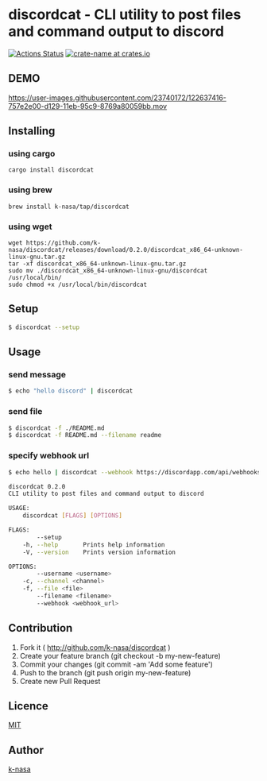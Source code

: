 # discordcat - CLI utility to post files and command output to discord

[![Actions Status](https://github.com/k-nasa/discordcat/workflows/CI/badge.svg)](https://github.com/k-nasa/discordcat/actions)
[![crate-name at crates.io](https://img.shields.io/crates/v/discordcat.svg)](https://crates.io/crates/discordcat)

## DEMO

https://user-images.githubusercontent.com/23740172/122637416-757e2e00-d129-11eb-95c9-8769a80059bb.mov


## Installing


### using cargo
```
cargo install discordcat
```


### using brew

```
brew install k-nasa/tap/discordcat
```

### using wget

```
wget https://github.com/k-nasa/discordcat/releases/download/0.2.0/discordcat_x86_64-unknown-linux-gnu.tar.gz
tar -xf discordcat_x86_64-unknown-linux-gnu.tar.gz
sudo mv ./discordcat_x86_64-unknown-linux-gnu/discordcat /usr/local/bin/
sudo chmod +x /usr/local/bin/discordcat
```

## Setup

```bash
$ discordcat --setup
```

## Usage

### send message

```bash
$ echo "hello discord" | discordcat
```

### send file

```bash
$ discordcat -f ./README.md
$ discordcat -f README.md --filename readme
```


### specify webhook url

```bash
$ echo hello | discordcat --webhook https://discordapp.com/api/webhooks/hoge/huga
```

```bash
discordcat 0.2.0
CLI utility to post files and command output to discord

USAGE:
    discordcat [FLAGS] [OPTIONS]

FLAGS:
        --setup
    -h, --help       Prints help information
    -V, --version    Prints version information

OPTIONS:
        --username <username>
    -c, --channel <channel>
    -f, --file <file>
        --filename <filename>
        --webhook <webhook_url>
```

## Contribution

1. Fork it ( http://github.com/k-nasa/discordcat )
2. Create your feature branch (git checkout -b my-new-feature)
3. Commit your changes (git commit -am 'Add some feature')
4. Push to the branch (git push origin my-new-feature)
5. Create new Pull Request

## Licence

[MIT](https://github.com/k-nasa/discordcat/blob/master/LICENCE)

## Author

[k-nasa](https://github.com/k-nasa)
